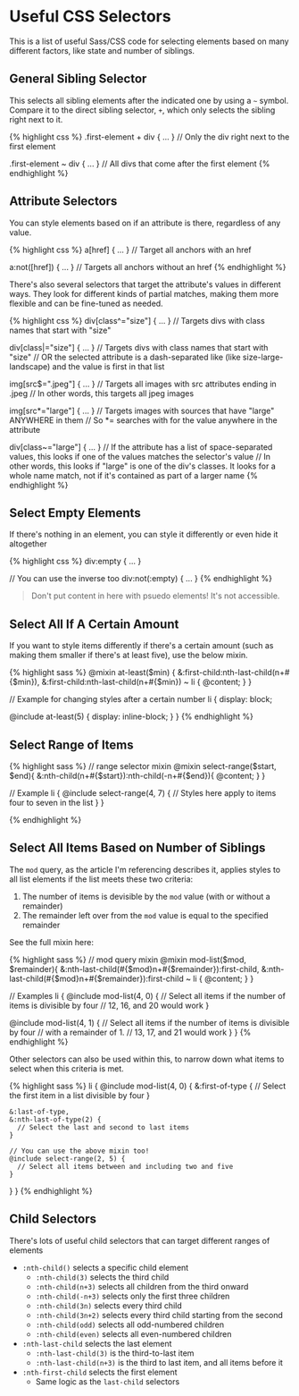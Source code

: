 # Useful CSS Selectors

This is a list of useful Sass/CSS code for selecting elements based on many different factors, like state and number of siblings.

## General Sibling Selector

This selects all sibling elements after the indicated one by using a `~` symbol. Compare it to the direct sibling selector, `+`, which only selects the sibling right next to it.

{% highlight css %}
.first-element + div { ... }
// Only the div right next to the first element

.first-element ~ div { ... }
// All divs that come after the first element
{% endhighlight %}

## Attribute Selectors

You can style elements based on if an attribute is there, regardless of any value.

{% highlight css %}
a[href] { ... }
// Target all anchors with an href

a:not([href]) { ... }
// Targets all anchors without an href
{% endhighlight %}

There's also several selectors that target the attribute's values in different ways. They look for different kinds of partial matches, making them more flexible and can be fine-tuned as needed.

{% highlight css %}
div[class^="size"] { ... }
// Targets divs with class names that start with "size"

div[class|="size"] { ... }
// Targets divs with class names that start with "size"
// OR the selected attribute is a dash-separated like (like size-large-landscape) and the value is first in that list

img[src$=".jpeg"] { ... }
// Targets all images with src attributes ending in .jpeg
// In other words, this targets all jpeg images

img[src*="large"] { ... }
// Targets images with sources that have "large" ANYWHERE in them
// So *= searches with for the value anywhere in the attribute

div[class~="large"] { ... }
// If the attribute has a list of space-separated values, this looks if one of the values matches the selector's value
// In other words, this looks if "large" is one of the div's classes. It looks for a whole name match, not if it's contained as part of a larger name
{% endhighlight %}

## Select Empty Elements

If there's nothing in an element, you can style it differently or even hide it altogether

{% highlight css %}
div:empty { ... }

// You can use the inverse too
div:not(:empty) { ... }
{% endhighlight %}

> Don't put content in here with psuedo elements! It's not accessible.

## Select All If A Certain Amount

If you want to style items differently if there's a certain amount (such as making them smaller if there's at least five), use the below mixin.

{% highlight sass %}
@mixin at-least($min) {
  &:first-child:nth-last-child(n+#{$min}),
  &:first-child:nth-last-child(n+#{$min}) ~ li {
    @content;
  }
}

// Example for changing styles after a certain number
li {
  display: block;

  @include at-least(5) {
    display: inline-block;
  }
}
{% endhighlight %}

## Select Range of Items

{% highlight sass %}
// range selector mixin
@mixin select-range($start, $end){
  &:nth-child(n+#{$start}):nth-child(-n+#{$end}){
   @content;
   }
}

// Example
li {
  @include select-range(4, 7) {
    // Styles here apply to items four to seven in the list
  }
}

{% endhighlight %}

## Select All Items Based on Number of Siblings

The `mod` query, as the article I'm referencing describes it, applies styles to all list elements if the list meets these two criteria:

1. The number of items is devisible by the `mod` value (with or without a remainder)
2. The remainder left over from the `mod` value is equal to the specified remainder

See the full mixin here:

{% highlight sass %}
// mod query mixin
@mixin mod-list($mod, $remainder){
  &:nth-last-child(#{$mod}n+#{$remainder}):first-child,
  &:nth-last-child(#{$mod}n+#{$remainder}):first-child ~ li {
    @content;
    }
}

// Examples
li {
  @include mod-list(4, 0) {
    // Select all items if the number of items is divisible by four
    // 12, 16, and 20 would work
  }

  @include mod-list(4, 1) {
    // Select all items if the number of items is divisible by four
    // with a remainder of 1.
    // 13, 17, and 21 would work
  }
}
{% endhighlight %}

Other selectors can also be used within this, to narrow down what items to select when this criteria is met.

{% highlight sass %}
li {
  @include mod-list(4, 0) {
    &:first-of-type {
      // Select the first item in a list divisible by four
    }

    &:last-of-type,
    &:nth-last-of-type(2) {
      // Select the last and second to last items
    }

    // You can use the above mixin too!
    @include select-range(2, 5) {
      // Select all items between and including two and five
    }
  }
}
{% endhighlight %}

## Child Selectors

There's lots of useful child selectors that can target different ranges of elements

* `:nth-child()` selects a specific child element
  - `:nth-child(3)` selects the third child
  - `:nth-child(n+3)` selects all children from the third onward
  - `:nth-child(-n+3)` selects only the first three children
  - `:nth-child(3n)` selects every third child
  - `:nth-child(3n+2)` selects every third child starting from the second
  - `:nth-child(odd)` selects all odd-numbered children
  - `:nth-child(even)` selects all even-numbered children
* `:nth-last-child` selects the last element
  - `:nth-last-child(3)` is the third-to-last item
  - `:nth-last-child(n+3)` is the third to last item, and all items before it
* `:nth-first-child` selects the first element
  - Same logic as the `last-child` selectors
